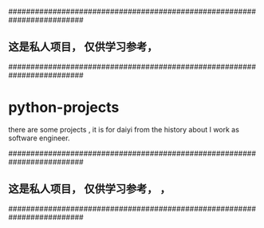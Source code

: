 #########################################################################


##   这是私人项目， 仅供学习参考，


#########################################################################

# python-projects
there are some projects ,
 it is for daiyi
from the history about I work as software engineer.

#########################################################################


##   这是私人项目， 仅供学习参考， ，


#########################################################################
